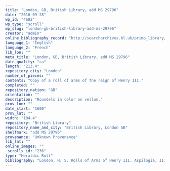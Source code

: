 ```yaml
---
title: "London, GB, British Library, add MS 29796"
date: "2016-09-28"
wp_id: "4682"
wp_type: "scroll"
wp_slug: "london-gb-british-library-add-ms-29796"
creator: "admin"
online_bibliography_record: "http://searcharchives.bl.uk/primo_library/libweb/action/display.do?tabs=detailsTab&ct=display&fn=search&doc=IAMS032-002021352&indx=1&recIds=IAMS032-002021352&recIdxs=0&elementId=0&renderMode=poppedOut&displayMode=full&frbrVersion=&dscnt=1&frbg=&scp.scps=scope%3A%28BL%29&tab=local&dstmp=1404149019321&srt=rank&mode=Basic&dum=true&vl(freeText0)=29796&vid=IAMS_VU2"
language_1: "English"
language_2: "French"
lib_lon: ""
meta_title: "London, GB, British Library, add MS 29796"
date_quality: "ca"
length: "213.4"
repository_city: "London"
number_of_pieces: ""
contents: "Copy of a roll of arms of the reign of Henry III."
completed: ""
repository_nation: "GB"
orientation: ""
description: "Roundels in color on vellum."
prov_lon: ""
date_start: "1600"
prov_lat: ""
width: "104.4"
repository: "British Library"
repository_name_and_city: "British Library, London GB"
shelfmark: "add MS 29796"
provenance: "Unknown Provenance"
lib_lat: ""
online_images: ""
_scrolls_id: "236"
type: "Heraldic Roll"
bibliography: "London, H. S. Rolls of Arms of Henry III. Aspilogia, III. London: Society of Antiquaries, 1957."
---
```



